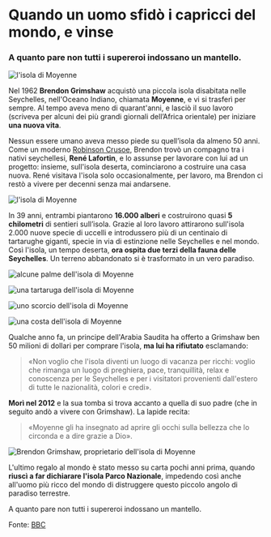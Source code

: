 # Quando un uomo sfidò i capricci del mondo, e vinse

### A quanto pare non tutti i supereroi indossano un mantello.

![l'isola di Moyenne](moyenne-1.jpeg)

Nel 1962 **Brendon Grimshaw** acquistò una piccola isola disabitata nelle Seychelles, nell'Oceano Indiano, chiamata **Moyenne**, e vi si trasferì per sempre. Al tempo aveva meno di quarant'anni, e lasciò il suo lavoro (scriveva per alcuni dei più grandi giornali dell’Africa orientale) per iniziare **una nuova vita**.

Nessun essere umano aveva messo piede su quell’isola da almeno 50 anni. Come un moderno [Robinson Crusoe](https://amzn.to/3SoePxo), Brendon trovò un compagno tra i nativi seychellesi, **René Lafortin**, e lo assunse per lavorare con lui ad un progetto: insieme, sull'isola deserta, cominciarono a costruire una casa nuova. René visitava l'isola solo occasionalmente, per lavoro, ma Brendon ci restò a vivere per decenni senza mai andarsene.

![l'isola di Moyenne](moyenne-2.jpeg)

In 39 anni, entrambi piantarono **16.000 alberi** e costruirono quasi **5 chilometri** di sentieri sull’isola. Grazie al loro lavoro attirarono sull'isola 2.000 nuove specie di uccelli e introdussero più di un centinaio di tartarughe giganti, specie in via di estinzione nelle Seychelles e nel mondo. Così l'isola, un tempo deserta, **ora ospita due terzi della fauna delle Seychelles**. Un terreno abbandonato si è trasformato in un vero paradiso.

![alcune palme dell'isola di Moyenne](moyenne-3.jpeg)

![una tartaruga dell'isola di Moyenne](moyenne-7.jpeg)

![uno scorcio dell'isola di Moyenne](moyenne-6.jpeg)

![una costa dell'isola di Moyenne](moyenne-5.jpeg)

Qualche anno fa, un principe dell'Arabia Saudita ha offerto a Grimshaw ben 50 milioni di dollari per comprare l'isola, **ma lui ha rifiutato** esclamando:

> «Non voglio che l'isola diventi un luogo di vacanza per ricchi: voglio che rimanga un luogo di preghiera, pace, tranquillità, relax e conoscenza per le Seychelles e per i visitatori provenienti dall'estero di tutte le nazionalità, colori e credi».

**Morì nel 2012** e la sua tomba si trova accanto a quella di suo padre (che in seguito andò a vivere con Grimshaw). La lapide recita:

> «Moyenne gli ha insegnato ad aprire gli occhi sulla bellezza che lo circonda e a dire grazie a Dio».

![Brendon Grimshaw, proprietario dell'isola di Moyenne](moyenne-4.jpeg)

L'ultimo regalo al mondo è stato messo su carta pochi anni prima, quando **riuscì a far dichiarare l'isola Parco Nazionale**, impedendo così anche all'uomo più ricco del mondo di distruggere questo piccolo angolo di paradiso terrestre.

A quanto pare non tutti i supereroi indossano un mantello.

Fonte: [BBC](https://www.bbc.com/travel/article/20220119-moyenne-island-the-worlds-smallest-national-park)